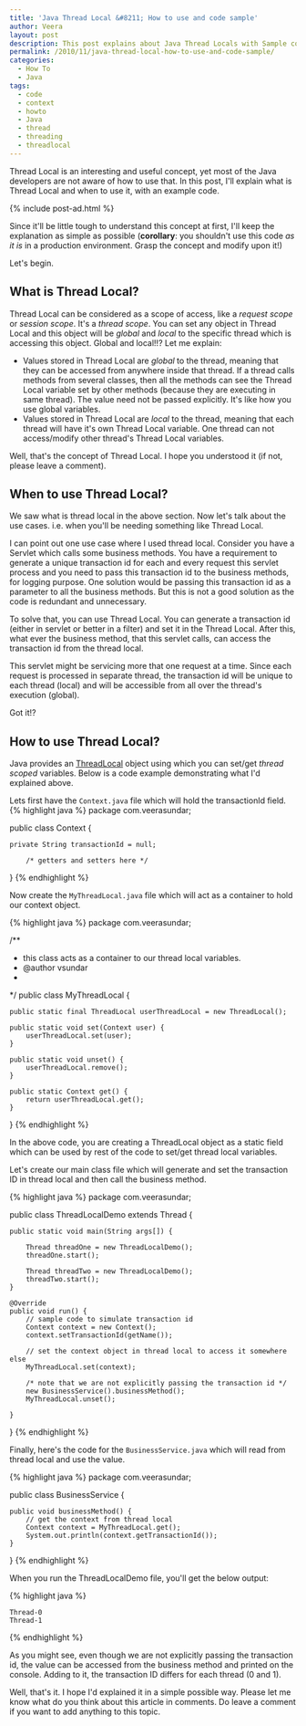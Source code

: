 ```yaml
---
title: 'Java Thread Local &#8211; How to use and code sample'
author: Veera
layout: post
description: This post explains about Java Thread Locals with Sample code.
permalink: /2010/11/java-thread-local-how-to-use-and-code-sample/
categories:
  - How To
  - Java
tags:
  - code
  - context
  - howto
  - Java
  - thread
  - threading
  - threadlocal
---
```


Thread Local is an interesting and useful concept, yet most of the Java developers are not aware of how to use that. In this post, I'll explain what is Thread Local and when to use it, with an example code.

{% include post-ad.html %}

Since it'll be little tough to understand this concept at first, I'll keep the explanation as simple as possible (**corollary**: you shouldn't use this code *as it is* in a production environment. Grasp the concept and modify upon it!)

Let's begin.

## What is Thread Local?

Thread Local can be considered as a scope of access, like a *request scope* or *session scope*. It's a *thread scope*. You can set any object in Thread Local and this object will be *global* and *local* to the specific thread which is accessing this object. Global and local!!? Let me explain:

*   Values stored in Thread Local are *global* to the thread, meaning that they can be accessed from anywhere inside that thread. If a thread calls methods from several classes, then all the methods can see the Thread Local variable set by other methods (because they are executing in same thread). The value need not be passed explicitly. It's like how you use global variables.
*   Values stored in Thread Local are *local* to the thread, meaning that each thread will have it's own Thread Local variable. One thread can not access/modify other thread's Thread Local variables.

Well, that's the concept of Thread Local. I hope you understood it (if not, please leave a comment).

## When to use Thread Local?

We saw what is thread local in the above section. Now let's talk about the use cases. i.e. when you'll be needing something like Thread Local.

I can point out one use case where I used thread local. Consider you have a Servlet which calls some business methods. You have a requirement to generate a unique transaction id for each and every request this servlet process and you need to pass this transaction id to the business methods, for logging purpose. One solution would be passing this transaction id as a parameter to all the business methods. But this is not a good solution as the code is redundant and unnecessary.

To solve that, you can use Thread Local. You can generate a transaction id (either in servlet or better in a filter) and set it in the Thread Local. After this, what ever the business method, that this servlet calls, can access the transaction id from the thread local.

This servlet might be servicing more that one request at a time. Since each request is processed in separate thread, the transaction id will be unique to each thread (local) and will be accessible from all over the thread's execution (global).

Got it!?

## How to use Thread Local?

Java provides an [ThreadLocal][1] object using which you can set/get *thread scoped* variables. Below is a code example demonstrating what I'd explained above.

 [1]: http://download.oracle.com/javase/6/docs/api/java/lang/ThreadLocal.html "Class ThreadLocal"

Lets first have the `Context.java` file which will hold the transactionId field.
{% highlight java %}
package com.veerasundar;

public class Context {

	private String transactionId = null;

        /* getters and setters here */

}
{% endhighlight %}

Now create the `MyThreadLocal.java` file which will act as a container to hold our context object.

{% highlight java %}
package com.veerasundar;

/**
 * this class acts as a container to our thread local variables.
 * @author vsundar
 *
 */
public class MyThreadLocal {

	public static final ThreadLocal userThreadLocal = new ThreadLocal();

	public static void set(Context user) {
		userThreadLocal.set(user);
	}

	public static void unset() {
		userThreadLocal.remove();
	}

	public static Context get() {
		return userThreadLocal.get();
	}
}
{% endhighlight %}

In the above code, you are creating a ThreadLocal object as a static field which can be used by rest of the code to set/get thread local variables.

Let's create our main class file which will generate and set the transaction ID in thread local and then call the business method.

{% highlight java %}
package com.veerasundar;

public class ThreadLocalDemo extends Thread {

	public static void main(String args[]) {

		Thread threadOne = new ThreadLocalDemo();
		threadOne.start();

		Thread threadTwo = new ThreadLocalDemo();
		threadTwo.start();
	}

	@Override
	public void run() {
		// sample code to simulate transaction id
		Context context = new Context();
		context.setTransactionId(getName());

		// set the context object in thread local to access it somewhere else
		MyThreadLocal.set(context);

		/* note that we are not explicitly passing the transaction id */
		new BusinessService().businessMethod();
		MyThreadLocal.unset();

	}
}
{% endhighlight %}    

Finally, here's the code for the `BusinessService.java` which will read from thread local and use the value.

{% highlight java %}
package com.veerasundar;

public class BusinessService {

	public void businessMethod() {
		// get the context from thread local
		Context context = MyThreadLocal.get();
		System.out.println(context.getTransactionId());
	}
}
{% endhighlight %} 

When you run the ThreadLocalDemo file, you'll get the below output:

{% highlight java %}

    Thread-0
    Thread-1

{% endhighlight %}

As you might see, even though we are not explicitly passing the transaction id, the value can be accessed from the business method and printed on the console. Adding to it, the transaction ID differs for each thread (0 and 1).

Well, that's it. I hope I'd explained it in a simple possible way. Please let me know what do you think about this article in comments. Do leave a comment if you want to add anything to this topic.